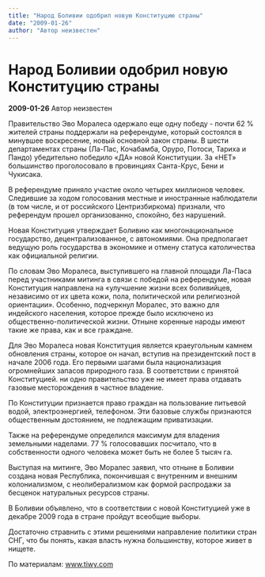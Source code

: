 ```yaml
---
title: "Народ Боливии одобрил новую Конституцию страны"
date: "2009-01-26"
author: "Автор неизвестен"
---
```


# Народ Боливии одобрил новую Конституцию страны

**2009-01-26** Автор неизвестен

Правительство Эво Моралеса одержало еще одну победу - почти 62 % жителей страны поддержали на референдуме, который состоялся в минувшее воскресение, новый основной закон страны. В шести департаментах страны (Ла-Пас, Кочабамба, Оруро, Потоси, Тариха и Пандо) убедительно победило «ДА» новой Конституции. За «НЕТ» большинство проголосовало в провинциях Санта-Крус, Бени и Чукисака.

В референдуме приняло участие около четырех миллионов человек. Следившие за ходом голосования местные и иностранные наблюдатели (в том числе, и от российского Центризбиркома) признали, что референдум прошел организованно, спокойно, без нарушений.

Новая Конституция утверждает Боливию как многонациональное государство, децентрализованное, с автономиями. Она предполагает ведущую роль государства в экономике и отмену статуса католичества как официальной религии.

По словам Эво Моралеса, выступившего на главной площади Ла-Паса перед участниками митинга в связи с победой на референдуме, новая Конституция направлена на «улучшение жизни всех боливийцев, независимо от их цвета кожи, пола, политической или религиозной ориентации». Особенно, подчеркнул Моралес, это важно для индейского населения, которое прежде было исключено из общественно-политической жизни. Отныне коренные народы имеют такие же права, как и все граждане.

Для Эво Моралеса новая Конституция является краеугольным камнем обновления страны, которое он начал, вступив на президентский пост в начале 2006 года. Его первыми шагами была национализация огромнейших запасов природного газа. В соответствии с принятой Конституцией. ни одно правительство уже не имеет права отдавать газовые месторождения в частное владение.

По Конституции признается право граждан на пользование питьевой водой, электроэнергией, телефоном. Эти базовые службы признаются общественным достоянием, не подлежащим приватизации.

Также на референдуме определился максимум для владения земельными наделами. 77 % голосовавших посчитало, что в собственности одного человека может быть не более 5 тысяч га.

Выступая на митинге, Эво Моралес заявил, что отныне в Боливии создана новая Республика, покончившая с внутренним и внешним колониализмом, с неолиберализмом как формой распродажи за бесценок натуральных ресурсов страны.

В Боливии объявлено, что в соответствии с новой Конституцией уже в декабре 2009 года в стране пройдут всеобщие выборы.

Достаточно стравнить с этими решениями направление политики стран СНГ, что бы понять, какая власть нужна большинству, которое живет в нищете.

По материалам: www.tiwy.com